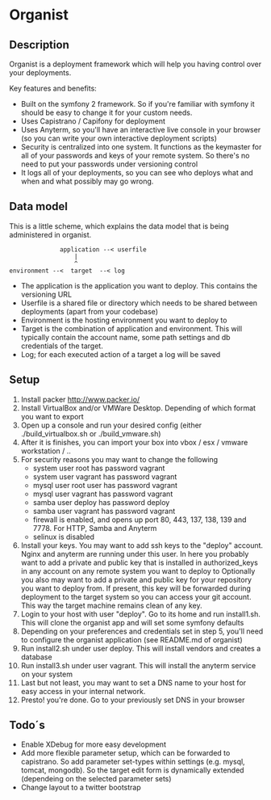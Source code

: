 Organist
========

Description
-----------
Organist is a deployment framework which will help you having control over your deployments.

Key features and benefits:

 - Built on the symfony 2 framework. So if you're familiar with symfony it should be easy to change it for your custom needs.
 - Uses Capistrano / Capifony for deployment
 - Uses Anyterm, so you'll have an interactive live console in your browser (so you can write your own interactive deployment scripts)
 - Security is centralized into one system. It functions as the keymaster for all of your passwords and keys of your remote system. So there's no need to put your passwords under versioning control
 - It logs all of your deployments, so you can see who deploys what and when and what possibly may  go wrong.

Data model
----------
This is a little scheme, which explains the data model that is being administered in organist.

                  application --< userfile
                      |
                      ^
    environment --<  target  --< log


 - The application is the application you want to deploy. This contains the versioning URL
 - Userfile is a shared file or directory which needs to be shared between deployments (apart from your codebase)
 - Environment is the hosting environment you want to deploy to
 - Target is the combination of application and environment. This will typically contain the account name, some path settings and db credentials of the target.
 - Log; for each executed action of a target a log will be saved

Setup
-----

1. Install packer http://www.packer.io/
2. Install VirtualBox and/or VMWare Desktop. Depending of which format you want to export
3. Open up a console and run your desired config (either ./build_virtualbox.sh or ./build_vmware.sh)
4. After it is finishes, you can import your box into vbox / esx / vmware workstation / ..
5. For security reasons you may want to change the following
   - system user root has password vagrant
   - system user vagrant has password vagrant
   - mysql user root user has password vagrant
   - mysql user vagrant has password vagrant
   - samba user deploy has password deploy
   - samba user vagrant has password vagrant
   - firewall is enabled, and opens up port 80, 443, 137, 138, 139 and 7778. For HTTP, Samba and Anyterm
   - selinux is disabled
6. Install your keys. You may want to add ssh keys to the "deploy" account. Nginx and anyterm are running under this user.
   In here you probably want to add a private and public key that is installed in authorized_keys in any account on any remote system you want to deploy to
   Optionally you also may want to add a private and public key for your repository you want to deploy from. If present, this key will be forwarded during deployment
   to the target system so you can access your git account. This way the target machine remains clean of any key.
7. Login to your host with user "deploy". Go to its home and run install1.sh. This will clone the organist app and will set some symfony defaults
8. Depending on your preferences and credentials set in step 5, you'll need to configure the organist application (see README.md of organist)
9. Run install2.sh under user deploy. This will install vendors and creates a database
10. Run install3.sh under user vagrant. This will install the anyterm service on your system
11. Last but not least, you may want to set a DNS name to your host for easy access in your internal network.
12. Presto! you're done. Go to your previously set DNS in your browser

Todo´s
------

 - Enable XDebug for more easy development
 - Add more flexible parameter setup, which can be forwarded to capistrano. So add parameter set-types within settings (e.g. mysql, tomcat, mongodb). So the target edit form is dynamically extended (dependeing on the selected parameter sets)
 - Change layout to a twitter bootstrap
